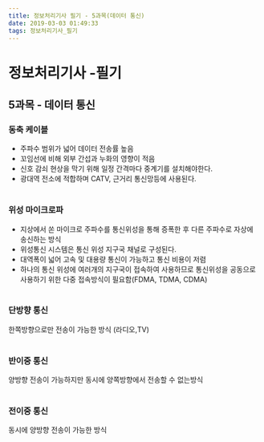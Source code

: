 ```yaml
---
title: 정보처리기사 필기 - 5과목(데이터 통신)
date: 2019-03-03 01:49:33
tags: 정보처리기사_필기
---
```


# 정보처리기사 -필기

## 5과목 - 데이터 통신

### 동축 케이블
- 주파수 범위가 넓어 데이터 전송률 높음
- 꼬임선에 비해 외부 간섭과 누화의 영향이 적음
- 신호 감쇠 현상을 막기 위해 일정 간격마다 중계기를 설치해야한다.
- 광대역 전소에 적합하며 CATV, 근거리 통신망등에 사용된다.
<br><br>

### 위성 마이크로파
- 지상에서 쏜 마이크로 주파수를 통신위성을 통해 증폭한 후 다른 주파수로 자상에 송신하는 방식
- 위성통신 시스템은 통신 위성 지구국 채널로 구성된다.
- 대역폭이 넓어 고속 및 대용량 통신이 가능하고 통신 비용이 저렴
- 하나의 통신 위성에 여러개의 지구국이 접속하여 사용하므로 통신위성을 공동으로 사용하기 위한 다중 접속방식이 필요함(FDMA, TDMA, CDMA)
<br><br>

### 단방향 통신
한쪽방향으로만 전송이 가능한 방식 (라디오,TV)
<br><br>

### 반이중 통신
양방향 전송이 가능하지만 동시에 양쪽방향에서 전송할 수 없는방식
<br><br>

### 전이중 통신
동시에 양방향 전송이 가능한 방식
<br><br>



